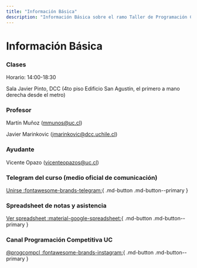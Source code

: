 ```yaml
---
title: "Información Básica"
description: "Información Básica sobre el ramo Taller de Programación Competitiva W IIC255X-202Y-Z"
---
```



# Información Básica

### Clases

Horario: 14:00-18:30

Sala Javier Pinto, DCC (4to piso Edificio San Agustín, el primero a mano derecha desde el metro)

### Profesor

Martín Muñoz (<mmunos@uc.cl>)

Javier Marinkovic (<jmarinkovic@dcc.uchile.cl>)

### Ayudante

Vicente Opazo (<vicenteopazos@uc.cl>)

### Telegram del curso (medio oficial de comunicación)

[Unirse :fontawesome-brands-telegram:](https://t.me/joinchat/BnXT11P6uLrfCpUIZWk25Q){ .md-button .md-button--primary }

### Spreadsheet de notas y asistencia

[Ver spreadsheet :material-google-spreadsheet:](https://docs.google.com/spreadsheets/d/1jgvQcdm6UTQewUHgki2JBO9soJAvQUwKdywejr_1R3Y/){ .md-button .md-button--primary }

### Canal Programación Competitiva UC

[@progcompcl :fontawesome-brands-instagram:](https://www.instagram.com/progcompuc/){ .md-button .md-button--primary }

